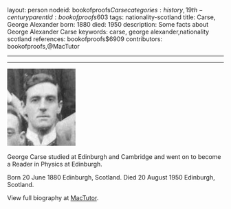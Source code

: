 layout: person
nodeid: bookofproofs$Carse
categories: history,19th-century
parentid: bookofproofs$603
tags: nationality-scotland
title: Carse, George Alexander
born: 1880
died: 1950
description: Some facts about George Alexander Carse
keywords: carse, george alexander,nationality scotland
references: bookofproofs$6909
contributors: bookofproofs,@MacTutor

---


---

![Carse.jpg](https://github.com/bookofproofs/bookofproofs.github.io/blob/main/_sources/_assets/images/portraits/Carse.jpg?raw=true)

George Carse studied at Edinburgh and Cambridge and went on to become a Reader in Physics at Edinburgh.

Born 20 June 1880 Edinburgh, Scotland. Died 20 August 1950 Edinburgh, Scotland.


View full biography at [MacTutor](https://mathshistory.st-andrews.ac.uk/Biographies/Carse/).